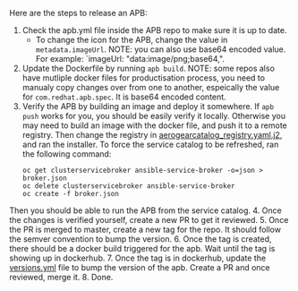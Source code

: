 Here are the steps to release an APB:

1. Check the apb.yml file inside the APB repo to make sure it is up to date. 
    - To change the icon for the APB, change the value in `metadata.imageUrl`. NOTE: you can also use base64 encoded value. For example: `imageUrl: "data:image/png;base64,<based64 encoded content>".
2. Update the Dockerfile by running `apb build`. NOTE: some repos also have mutliple docker files for productisation process, you need to manualy copy changes over from one to another, espeically the value for `com.redhat.apb.spec`. It is base64 encoded content.
3. Verify the APB by building an image and deploy it somewhere. If `apb push` works for you, you should be easily verify it locally. Otherwise you may need to build an image with the docker file, and push it to a remote registry. Then change the registry in [aerogearcatalog_registry.yaml.j2](./roles/ansible-service-broker-setup/templates/aerogearcatalog_registry.yaml.j2), and ran the installer. To force the service catalog to be refreshed, ran the following command:
    ```
    oc get clusterservicebroker ansible-service-broker -o=json > broker.json
    oc delete clusterservicebroker ansible-service-broker
    oc create -f broker.json
    ```
Then you should be able to run the APB from the service catalog.
4. Once the changes is verified yourself, create a new PR to get it reviewed.
5. Once the PR is merged to master, create a new tag for the repo. It should follow the semver convention to bump the version.
6. Once the tag is created, there should be a docker build triggered for the apb. Wait until the tag is showing up in dockerhub.
7. Once the tag is in dockerhub, update the [versions.yml](./version.yml) file to bump the version of the apb. Create a PR and once reviewed, merge it. 
8. Done.
